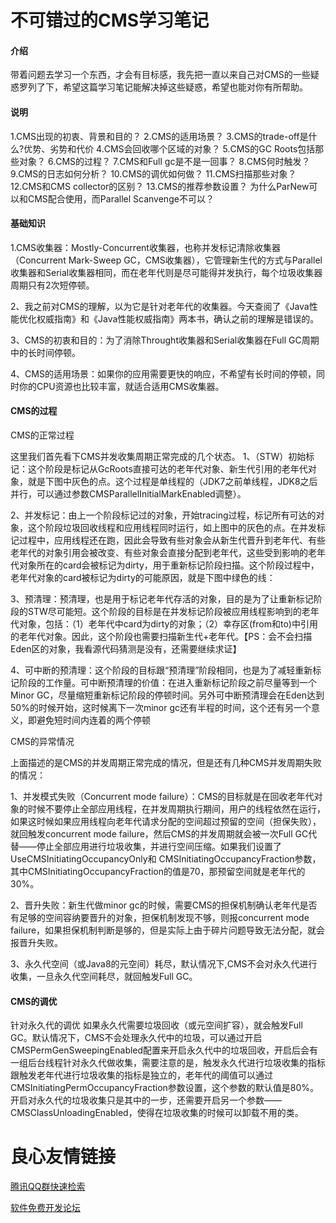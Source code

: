 # 不可错过的CMS学习笔记

#### 介绍
带着问题去学习一个东西，才会有目标感，我先把一直以来自己对CMS的一些疑惑罗列了下，希望这篇学习笔记能解决掉这些疑惑，希望也能对你有所帮助。

#### 说明
1.CMS出现的初衷、背景和目的？
2.CMS的适用场景？
3.CMS的trade-off是什么?优势、劣势和代价
4.CMS会回收哪个区域的对象？
5.CMS的GC Roots包括那些对象？
6.CMS的过程？
7.CMS和Full gc是不是一回事？
8.CMS何时触发？
9.CMS的日志如何分析？
10.CMS的调优如何做？
11.CMS扫描那些对象？
12.CMS和CMS collector的区别？
13.CMS的推荐参数设置？
为什么ParNew可以和CMS配合使用，而Parallel Scanvenge不可以？


#### 基础知识

1.CMS收集器：Mostly-Concurrent收集器，也称并发标记清除收集器（Concurrent Mark-Sweep GC，CMS收集器），它管理新生代的方式与Parallel收集器和Serial收集器相同，而在老年代则是尽可能得并发执行，每个垃圾收集器周期只有2次短停顿。

2、我之前对CMS的理解，以为它是针对老年代的收集器。今天查阅了《Java性能优化权威指南》和《Java性能权威指南》两本书，确认之前的理解是错误的。

3、CMS的初衷和目的：为了消除Throught收集器和Serial收集器在Full GC周期中的长时间停顿。

4、CMS的适用场景：如果你的应用需要更快的响应，不希望有长时间的停顿，同时你的CPU资源也比较丰富，就适合适用CMS收集器。


#### CMS的过程

CMS的正常过程

这里我们首先看下CMS并发收集周期正常完成的几个状态。
1、（STW）初始标记：这个阶段是标记从GcRoots直接可达的老年代对象、新生代引用的老年代对象，就是下图中灰色的点。这个过程是单线程的（JDK7之前单线程，JDK8之后并行，可以通过参数CMSParallelInitialMarkEnabled调整）。

2、并发标记：由上一个阶段标记过的对象，开始tracing过程，标记所有可达的对象，这个阶段垃圾回收线程和应用线程同时运行，如上图中的灰色的点。在并发标记过程中，应用线程还在跑，因此会导致有些对象会从新生代晋升到老年代、有些老年代的对象引用会被改变、有些对象会直接分配到老年代，这些受到影响的老年代对象所在的card会被标记为dirty，用于重新标记阶段扫描。这个阶段过程中，老年代对象的card被标记为dirty的可能原因，就是下图中绿色的线：

3、预清理：预清理，也是用于标记老年代存活的对象，目的是为了让重新标记阶段的STW尽可能短。这个阶段的目标是在并发标记阶段被应用线程影响到的老年代对象，包括：（1）老年代中card为dirty的对象；（2）幸存区(from和to)中引用的老年代对象。因此，这个阶段也需要扫描新生代+老年代。【PS：会不会扫描Eden区的对象，我看源代码猜测是没有，还需要继续求证】

4、可中断的预清理：这个阶段的目标跟“预清理”阶段相同，也是为了减轻重新标记阶段的工作量。可中断预清理的价值：在进入重新标记阶段之前尽量等到一个Minor GC，尽量缩短重新标记阶段的停顿时间。另外可中断预清理会在Eden达到50%的时候开始，这时候离下一次minor gc还有半程的时间，这个还有另一个意义，即避免短时间内连着的两个停顿

CMS的异常情况

上面描述的是CMS的并发周期正常完成的情况，但是还有几种CMS并发周期失败的情况：

1、并发模式失败（Concurrent mode failure）：CMS的目标就是在回收老年代对象的时候不要停止全部应用线程，在并发周期执行期间，用户的线程依然在运行，如果这时候如果应用线程向老年代请求分配的空间超过预留的空间（担保失败），就回触发concurrent mode failure，然后CMS的并发周期就会被一次Full GC代替——停止全部应用进行垃圾收集，并进行空间压缩。如果我们设置了UseCMSInitiatingOccupancyOnly和
CMSInitiatingOccupancyFraction参数，其中CMSInitiatingOccupancyFraction的值是70，那预留空间就是老年代的30%。

2、晋升失败：新生代做minor gc的时候，需要CMS的担保机制确认老年代是否有足够的空间容纳要晋升的对象，担保机制发现不够，则报concurrent mode failure，如果担保机制判断是够的，但是实际上由于碎片问题导致无法分配，就会报晋升失败。

3、永久代空间（或Java8的元空间）耗尽，默认情况下,CMS不会对永久代进行收集，一旦永久代空间耗尽，就回触发Full GC。

#### CMS的调优

针对永久代的调优
如果永久代需要垃圾回收（或元空间扩容），就会触发Full GC。默认情况下，CMS不会处理永久代中的垃圾，可以通过开启CMSPermGenSweepingEnabled配置来开启永久代中的垃圾回收，开启后会有一组后台线程针对永久代做收集，需要注意的是，触发永久代进行垃圾收集的指标跟触发老年代进行垃圾收集的指标是独立的，老年代的阈值可以通过CMSInitiatingPermOccupancyFraction参数设置，这个参数的默认值是80%。开启对永久代的垃圾收集只是其中的一步，还需要开启另一个参数——CMSClassUnloadingEnabled，使得在垃圾收集的时候可以卸载不用的类。

 # 良心友情链接

[腾讯QQ群快速检索](http://u.720life.cn/s/8cf73f7c)

[软件免费开发论坛](http://u.720life.cn/s/bbb01dc0)